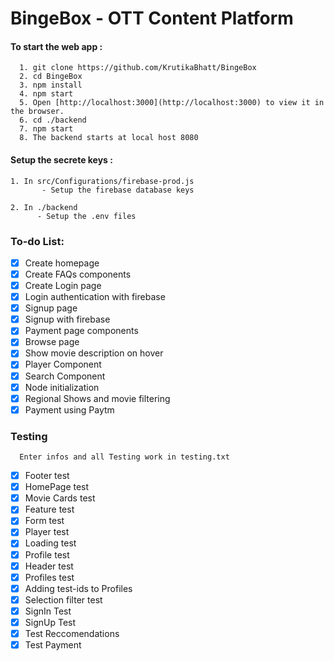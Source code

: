 # BingeBox - OTT Content Platform
#### To start the web app :
```
  1. git clone https://github.com/KrutikaBhatt/BingeBox
  2. cd BingeBox
  3. npm install
  4. npm start 
  5. Open [http://localhost:3000](http://localhost:3000) to view it in the browser.
  6. cd ./backend
  7. npm start
  8. The backend starts at local host 8080

```

#### Setup the secrete keys :
```
1. In src/Configurations/firebase-prod.js
       - Setup the firebase database keys
       
2. In ./backend  
      - Setup the .env files
```


### To-do List:
- [x] Create homepage
- [x] Create FAQs components
- [x] Create Login page
- [x] Login authentication with firebase
- [x] Signup page
- [x] Signup with firebase
- [x] Payment page components
- [x] Browse page
- [x] Show movie description on hover
- [x] Player Component
- [x] Search Component
- [X] Node initialization
- [X] Regional Shows and movie filtering
- [X] Payment using Paytm

### Testing 
```
  Enter infos and all Testing work in testing.txt
```
- [x] Footer test
- [x] HomePage test
- [x] Movie Cards test
- [x] Feature test
- [x] Form test
- [x] Player test
- [x] Loading test
- [x] Profile test
- [x] Header test
- [x] Profiles test
- [x] Adding test-ids to Profiles
- [x] Selection filter test
- [x] SignIn Test
- [x] SignUp Test
- [x] Test Reccomendations
- [x] Test Payment
